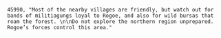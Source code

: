 ﻿```text
45990, "Most of the nearby villages are friendly, but watch out for bands of militiagungs loyal to Rogoe, and also for wild bursas that roam the forest. \n\nDo not explore the northern region unprepared.  Rogoe’s forces control this area."
```